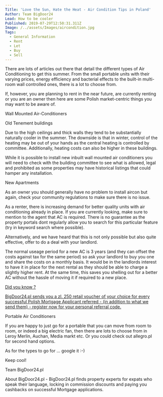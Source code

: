```yaml
---
Title: 'Love the Sun, Hate the Heat - Air Condition Tips in Poland'
Author: Team BigDoor24
Lead: How to be cooler
Published: 2019-07-29T12:50:31.311Z
Image: /../assets/Images/aircondition.jpg
Tags:
  - General Information
  - Rent
  - Let
  - Buy
  - Sell
---
```

There are lots of articles out there that detail the different types of Air Conditioning to get this summer. From the small portable units with their varying prices, energy efficiency and bacterial effects to the built-in multi-room wall controlled ones, there is a lot to choose from.



If, however, you are planning to rent in the near future, are currently renting or you are an owner then here are some Polish market-centric things you may want to be aware of.



Wall Mounted Air-Conditioners



Old Tenement buildings



Due to the high ceilings and thick walls they tend to be substantially naturally cooler in the summer. The downside is that in winter, control of the heating may be out of your hands as the central heating is controlled by committee. Additionally, heating costs can also be higher in these buildings.



While it is possible to install new inbuilt wall mounted air conditioners you will need to check with the building committee to see what is allowed, legal and prohibited as some properties may have historical listings that could hamper any installation.



New Apartments



As an owner you should generally have no problem to install aircon but again, check your community regulations to make sure there is no issue.



As a renter, there is increasing demand for better quality units with air conditioning already in place. If you are currently looking, make sure to mention to the agent that AC is required. There is no guarantee as the property portals dont regularly allow you to search for this particular feature (try in keyword search where possible).



Alternatively, and we have heard that this is not only possible but also quite effective, offer to do a deal with your landlord.



The normal useage period for a new AC is 3 years (and they can offset the costs against tax for the same period) so ask your landlord to buy you one and share the costs on a monthly basis. It would be in the landlords interest to have it in place for the next rental as they should be able to charge a slightly higher rent. At the same time, this saves you shelling out for a better AC without the hassle of moving it if required to a new place.

[Did you know ?](https://bigdoor24.pl/)

[](https://bigdoor24.pl/)

[BigDoor24.pl sends you a zl. 250 retail voucher of your choice for every successful Polish Mortgage Applicant referred - (in addition to what we send them) - register now for your personal referral code.](https://bigdoor24.pl/)

Portable Air Conditioners



If you are happy to just go for a portable that you can move from room to room, or indeed a big electric fan, then there are lots to choose from in Leroy Merlin, Auchan, Media markt etc. Or you could check out allegro.pl for second hand options.



As for the types to go for ... google it :-)



Keep cool!

Team BigDoor24.pl



About BigDoor24.pl - BigDoor24.pl finds property experts for expats who speak their language, locking in commission discounts and paying you cashbacks on successful Mortgage applications.
